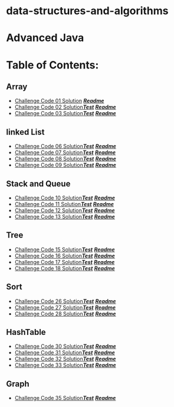 # data-structures-and-algorithms
# Advanced Java




# Table of Contents:
## Array

- [Challenge Code 01 Solution](https://github.com/AyaaBe95/data-structures-and-algorithms401/blob/main/app/src/main/java/data/structures/and/algorithms401/reverseArray.java)  [***Readme***](https://github.com/AyaaBe95/data-structures-and-algorithms401/blob/main/readme/reverseArray.md)
- [Challenge Code 02 Solution](https://github.com/AyaaBe95/data-structures-and-algorithms401/blob/main/app/src/main/java/data/structures/and/algorithms401/shiftArray.java)[***Test***](https://github.com/AyaaBe95/data-structures-and-algorithms401/blob/main/app/src/test/java/data/structures/and/algorithms401/Library.java) [***Readme***](https://github.com/AyaaBe95/data-structures-and-algorithms401/blob/main/readme/shiftArray.md)
- [Challenge Code 03 Solution](https://github.com/AyaaBe95/data-structures-and-algorithms401/blob/main/binarysearch/lib/src/main/java/binarysearch/binarySearch.java)[***Test***](https://github.com/AyaaBe95/data-structures-and-algorithms401/blob/main/binarysearch/lib/src/test/java/binarysearch/LibraryTest.java) [***Readme***](https://github.com/AyaaBe95/data-structures-and-algorithms401/blob/main/readme/binarySearch.md)

## linked List
- [Challenge Code 06 Solution](https://github.com/AyaaBe95/data-structures-and-algorithms401/blob/linked-list/Data-Structures/lib/src/main/java/Data/Structures/LinkedList.java)[***Test***](https://github.com/AyaaBe95/data-structures-and-algorithms401/blob/linked-list/Data-Structures/lib/src/test/java/Data/Structures/LinkedListTest.java) [***Readme***](https://github.com/AyaaBe95/data-structures-and-algorithms401/blob/main/readme/Linked-List.md)
- [Challenge Code 07 Solution](https://github.com/AyaaBe95/data-structures-and-algorithms401/blob/ll-insertions/Data-Structures/lib/src/main/java/Data/Structures/LinkedList.java)[***Test***](https://github.com/AyaaBe95/data-structures-and-algorithms401/blob/ll-insertions/Data-Structures/lib/src/test/java/Data/Structures/LinkedListTest.java) [***Readme***](https://github.com/AyaaBe95/data-structures-and-algorithms401/blob/main/readme/insertion.md)
- [Challenge Code 08 Solution](https://github.com/AyaaBe95/data-structures-and-algorithms401/blob/ll-kth-from-end/Data-Structures/lib/src/main/java/Data/Structures/LinkedList.java)[***Test***](https://github.com/AyaaBe95/data-structures-and-algorithms401/blob/ll-kth-from-end/Data-Structures/lib/src/test/java/Data/Structures/KthFromTheEnd.java) [***Readme***](https://github.com/AyaaBe95/data-structures-and-algorithms401/blob/main/readme/kth.md)
- [Challenge Code 09 Solution](https://github.com/AyaaBe95/data-structures-and-algorithms401/blob/ll-zip/Data-Structures/lib/src/main/java/Data/Structures/LinkedList.java)[***Test***](https://github.com/AyaaBe95/data-structures-and-algorithms401/blob/ll-zip/Data-Structures/lib/src/test/java/Data/Structures/mergeTest.java) [***Readme***](https://github.com/AyaaBe95/data-structures-and-algorithms401/blob/main/readme/merge.md)

## Stack and Queue
- [Challenge Code 10 Solution](https://github.com/AyaaBe95/data-structures-and-algorithms401/tree/stack-and-queue/Data-Structures/stack-and-queue/lib/src/main/java/stack/and/queue)[***Test***](https://github.com/AyaaBe95/data-structures-and-algorithms401/blob/main/Data-Structures/stack-and-queue/lib/src/test/java/stack/and/queue/LibraryTest.java) [***Readme***](https://github.com/AyaaBe95/data-structures-and-algorithms401/blob/main/readme/StackAndQueue.md)
- [Challenge Code 11 Solution](https://github.com/AyaaBe95/data-structures-and-algorithms401/blob/main/Data-Structures/stack-and-queue/lib/src/main/java/stack/and/queue/PseudoQueue.java)[***Test***](https://github.com/AyaaBe95/data-structures-and-algorithms401/blob/main/Data-Structures/stack-and-queue/lib/src/test/java/stack/and/queue/PseudoQueueTest.java) [***Readme***](https://github.com/AyaaBe95/data-structures-and-algorithms401/blob/main/readme/stackWithQueue.md)
- [Challenge Code 12 Solution](https://github.com/AyaaBe95/data-structures-and-algorithms401/blob/main/Data-Structures/stack-and-queue/lib/src/main/java/stack/and/queue/AnimalShelter.java)[***Test***](https://github.com/AyaaBe95/data-structures-and-algorithms401/blob/main/Data-Structures/stack-and-queue/lib/src/test/java/stack/and/queue/TestAnimal.java) [***Readme***](https://github.com/AyaaBe95/data-structures-and-algorithms401/blob/main/readme/fifo-animal-shelter.md)
- [Challenge Code 13 Solution](https://github.com/AyaaBe95/data-structures-and-algorithms401/blob/main/Data-Structures/stack-and-queue/lib/src/main/java/stack/and/queue/MultiBracketValidation.java)[***Test***](https://github.com/AyaaBe95/data-structures-and-algorithms401/blob/main/Data-Structures/stack-and-queue/lib/src/test/java/stack/and/queue/MultiBracketValidationTest.java) [***Readme***](https://github.com/AyaaBe95/data-structures-and-algorithms401/blob/main/readme/multiBracketValidation%20.md)

## Tree
- [Challenge Code 15 Solution](https://github.com/AyaaBe95/data-structures-and-algorithms401/tree/main/Data-Structures/trees/app/src/main/java/trees)[***Test***](https://github.com/AyaaBe95/data-structures-and-algorithms401/tree/main/Data-Structures/trees/app/src/test/java/trees) [***Readme***](https://github.com/AyaaBe95/data-structures-and-algorithms401/blob/main/readme/tree.md)
-  [Challenge Code 16 Solution](https://github.com/AyaaBe95/data-structures-and-algorithms401/blob/find-maximum-binary-tree/Data-Structures/trees/app/src/main/java/trees/BinaryTree.java)[***Test***](https://github.com/AyaaBe95/data-structures-and-algorithms401/blob/find-maximum-binary-tree/Data-Structures/trees/app/src/test/java/trees/FindMaxTest.java) [***Readme***](https://github.com/AyaaBe95/data-structures-and-algorithms401/blob/main/readme/find-maximum-binary-tree.md)
- [Challenge Code 17 Solution](https://github.com/AyaaBe95/data-structures-and-algorithms401/blob/Breadth-first/Data-Structures/trees/app/src/main/java/trees/BinaryTree.java)[***Test***](https://github.com/AyaaBe95/data-structures-and-algorithms401/blob/main/Data-Structures/trees/app/src/test/java/trees/breadthFirstTest.java) [***Readme***](https://github.com/AyaaBe95/data-structures-and-algorithms401/blob/main/readme/Breadth-first.md)
- [Challenge Code 18 Solution](https://github.com/AyaaBe95/data-structures-and-algorithms401/blob/main/Data-Structures/utilities/app/src/main/java/utilities/FizzBuzzTree.java)[***Test***](https://github.com/AyaaBe95/data-structures-and-algorithms401/blob/main/Data-Structures/utilities/app/src/test/java/utilities/FizzBuzzTreeTest.java) [***Readme***](https://github.com/AyaaBe95/data-structures-and-algorithms401/blob/main/readme/fizzbuzztree.md)

## Sort
- [Challenge Code 26 Solution](https://github.com/AyaaBe95/data-structures-and-algorithms401/blob/main/blog/app/src/main/java/blog/insertionSort.java)[***Test***](https://github.com/AyaaBe95/data-structures-and-algorithms401/blob/main/blog/app/src/test/java/blog/AppTest.java) [***Readme***](https://github.com/AyaaBe95/data-structures-and-algorithms401/blob/main/blog/BLOG.md)
- [Challenge Code 27 Solution](https://github.com/AyaaBe95/data-structures-and-algorithms401/blob/main/blog/app/src/main/java/blog/mergeSort.java)[***Test***](https://github.com/AyaaBe95/data-structures-and-algorithms401/blob/main/blog/app/src/test/java/blog/mergeTest.java) [***Readme***](https://github.com/AyaaBe95/data-structures-and-algorithms401/blob/main/blog/BLOG2.md)
- [Challenge Code 28 Solution](https://github.com/AyaaBe95/data-structures-and-algorithms401/blob/main/blog/app/src/main/java/blog/mergeSort.java)[***Test***](https://github.com/AyaaBe95/data-structures-and-algorithms401/blob/main/blog/app/src/test/java/blog/mergeTest.java) [***Readme***](https://github.com/AyaaBe95/data-structures-and-algorithms401/blob/main/blog/BLOG3.md)

## HashTable
- [Challenge Code 30 Solution](https://github.com/AyaaBe95/data-structures-and-algorithms401/blob/main/hashtable/app/src/main/java/hashtable/hashtable.java)[***Test***](https://github.com/AyaaBe95/data-structures-and-algorithms401/blob/main/hashtable/app/src/test/java/hashtable/hashtableTest.java) [***Readme***](github.com/AyaaBe95/data-structures-and-algorithms401/blob/main/readme/hashtable.md)
- [Challenge Code 31 Solution](https://github.com/AyaaBe95/data-structures-and-algorithms401/blob/main/Data-Structures/hashtable/app/src/main/java/hashtable/repeatedWord.java)[***Test***](https://github.com/AyaaBe95/data-structures-and-algorithms401/blob/main/Data-Structures/hashtable/app/src/test/java/hashtable/RepeatedWordTest.java) [***Readme***](https://github.com/AyaaBe95/data-structures-and-algorithms401/blob/main/readme/repeatedWord.md)
 - [Challenge Code 32 Solution](https://github.com/AyaaBe95/data-structures-and-algorithms401/blob/main/Data-Structures/hashtable/app/src/main/java/hashtable/treeIntersection.java)[***Test***](https://github.com/AyaaBe95/data-structures-and-algorithms401/blob/main/Data-Structures/hashtable/app/src/test/java/hashtable/treeTest.java) [***Readme***](https://github.com/AyaaBe95/data-structures-and-algorithms401/blob/main/readme/treeIntersection.md)
 - [Challenge Code 33 Solution](https://github.com/AyaaBe95/data-structures-and-algorithms401/blob/main/Data-Structures/hashtable/app/src/main/java/hashtable/leftJoin.java)[***Test***](https://github.com/AyaaBe95/data-structures-and-algorithms401/blob/main/Data-Structures/hashtable/app/src/test/java/hashtable/leftJoinTest.java) [***Readme***](https://github.com/AyaaBe95/data-structures-and-algorithms401/blob/main/readme/leftjoin.md)

 
## Graph
- [Challenge Code 35 Solution](https://github.com/AyaaBe95/data-structures-and-algorithms401/tree/main/graph/app/src/main/java/graph)[***Test***](https://github.com/AyaaBe95/data-structures-and-algorithms401/blob/main/graph/app/src/test/java/graph/graphTest.java) [***Readme***](https://github.com/AyaaBe95/data-structures-and-algorithms401/blob/main/readme/graph.md)

 






